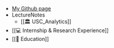 - [My Github page](https://github.com/Yuchen971)
- LectureNotes
	- [[🏛 USC_Analytics]]
- [[💻 Internship & Research Experience]]
- [[📔 Education]]